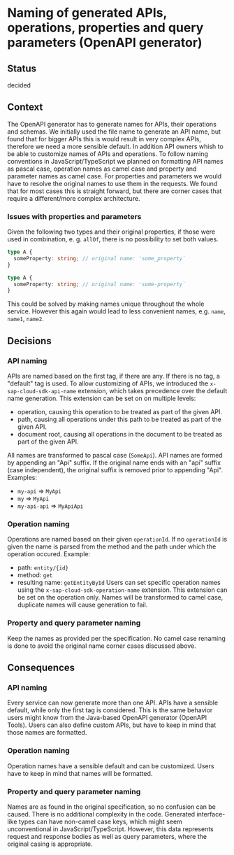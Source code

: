 # Naming of generated APIs, operations, properties and query parameters (OpenAPI generator)

## Status

decided

## Context

The OpenAPI generator has to generate names for APIs, their operations and schemas.
We initially used the file name to generate an API name, but found that for bigger APIs this is would result in very complex APIs, therefore we need a more sensible default.
In addition API owners whish to be able to customize names of APIs and operations.
To follow naming conventions in JavaScript/TypeScript we planned on formatting API names as pascal case, operation names as camel case and property and parameter names as camel case.
For properties and parameters we would have to resolve the original names to use them in the requests.
We found that for most cases this is straight forward, but there are corner cases that require a different/more complex architecture.

### Issues with properties and parameters

Given the following two types and their original properties, if those were used in combination, e. g. `allOf`, there is no possibility to set both values.

```ts
type A {
  someProperty: string; // original name: 'some_property`
}

type A {
  someProperty: string; // original name: 'some-property`
}
```

This could be solved by making names unique throughout the whole service.
However this again would lead to less convenient names, e.g. `name`, `name1`, `name2`.

## Decisions

### API naming

APIs are named based on the first tag, if there are any.
If there is no tag, a "default" tag is used.
To allow customizing of APIs, we introduced the `x-sap-cloud-sdk-api-name` extension, which takes precedence over the default name generation.
This extension can be set on on multiple levels:

- operation, causing this operation to be treated as part of the given API.
- path, causing all operations under this path to be treated as part of the given API.
- document root, causing all operations in the document to be treated as part of the given API.

All names are transformed to pascal case (`SomeApi`).
API names are formed by appending an "Api" suffix.
If the original name ends with an "api" suffix (case independent), the original suffix is removed prior to appending "Api".
Examples:

- `my-api` => `MyApi`
- `my` => `MyApi`
- `my-api-api` => `MyApiApi`

### Operation naming

Operations are named based on their given `operationId`.
If no `operationId` is given the name is parsed from the method and the path under which the operation occured.
Example: 

- path: `entity/{id}`
- method: `get`
- resulting name: `getEntityById`
Users can set specific operation names using the `x-sap-cloud-sdk-operation-name` extension.
This extension can be set on the operation only.
Names will be transformed to camel case, duplicate names will cause generation to fail.

### Property and query parameter naming

Keep the names as provided per the specification.
No camel case renaming is done to avoid the original name corner cases discussed above.

## Consequences

### API naming

Every service can now generate more than one API.
APIs have a sensible default, while only the first tag is considered.
This is the same behavior users might know from the Java-based OpenAPI generator (OpenAPI Tools).
Users can also define custom APIs, but have to keep in mind that those names are formatted.

### Operation naming

Operation names have a sensible default and can be customized.
Users have to keep in mind that names will be formatted.

### Property and query parameter naming

Names are as found in the original specification, so no confusion can be caused.
There is no additional complexity in the code.
Generated interface-like types can have non-camel case keys, which might seem unconventional in JavaScript/TypeScript.
However, this data represents request and response bodies as well as query parameters, where the original casing is appropriate.
